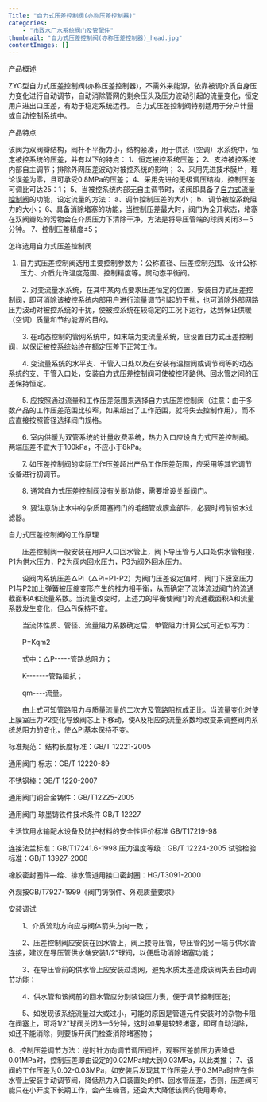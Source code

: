 ```yaml
---
Title: "自力式压差控制阀(亦称压差控制器)"
categories:
    - "市政水厂水系统阀门及管配件"
thumbnail: "自力式压差控制阀(亦称压差控制器)_head.jpg"
contentImages: []
---
```

产品概述

ZYC型自力式压差控制阀(亦称压差控制器)，不需外来能源，依靠被调介质自身压力变化进行自动调节，自动消除管网的剩余压头及压力波动引起的流量变化，恒定用户进出口压差，有助于稳定系统运行。
自力式压差控制阀特别适用于分户计量或自动控制系统中。

产品特点

该阀为双阀瓣结构，阀杆不平衡力小，结构紧凑，用于供热（空调）水系统中，恒定被控系统的压差，并有以下的特点：
1、恒定被控系统压差；
2、支持被控系统内部自主调节；排除外网压差波动对被控系统的影响；
3、采用先进技术膜片，理论误差为零，且可承受0.8MPa的压差；
4、采用先进的无级调压结构，控制压差可调比可达25：1；
5、当被控系统内部无自主调节时，该阀即具备了[自力式流量控制阀](http://www.chtjf.com/zilishitiaojiefa/zlslltjf.html)的功能，设定流量的方法：
 a、调节控制压差的大小；
 b、调节被控系统阻力的大小；
6、具备消除堵塞的功能，当控制压差最大时，阀门为全开状态，堵塞在双阀瓣处的污物会在介质压力下清除干净，方法是将导压管端的球阀关闭3－5分钟。
7、控制压差精度±5；

怎样选用自力式压差控制阀
1. 自力式压差控制阀选用主要控制参数为：公称直径、压差控制范围、设计公称压力、介质允许温度范围、控制精度等。属动态平衡阀。

　　2. 对变流量水系统，在其中某两点要求压差恒定的位置，安装自力式压差控制阀，即可消除该被控系统内部用户进行流量调节引起的干扰，也可消除外部网路压力波动对被控系统的干扰，使被控系统在较稳定的工况下运行，达到保证供暖（空调）质量和节约能源的目的。

　　3. 在动态控制的管网系统中，如末端为变流量系统，应设置自力式压差控制阀，以保证被控系统始终在额定压差下正常工作。

　　4. 变流量系统的水平支、干管入口处以及在安装有温控阀或调节阀等的动态系统的支、干管入口处，安装自力式压差控制阀可使被控环路供、回水管之间的压差保持恒定。

　　5. 应按照通过流量和工作压差范围来选择自力式压差控制阀（注意：由于多数产品的工作压差范围比较窄，如果超出了工作范围，就将失去控制作用），而不应直接按照管径选择阀门规格。

　　6. 室内供暖为双管系统的计量收费系统，热力入口应设自力式压差控制阀。两端压差不宜大于100kPa，不应小于8kPa。

　　7. 如压差控制阀的实际工作压差超出产品工作压差范围，应采用等其它调节设备进行初调节。

　　8. 通常自力式压差控制阀没有关断功能，需要增设关断阀门。

　　9. 要注意防止水中的杂质阻塞阀门的毛细管或膜盒部件，必要时阀前设水过滤器。

自力式压差控制阀的工作原理

　　压差控制阀一般安装在用户入口回水管上，阀下导压管与入口处供水管相接，P1为供水压力，P2为阀内回水压力，P3为阀外回水压力。

　　设阀内系统压差△Pi（△Pi=P1-P2）为阀门压差设定值时，阀门下膜室压力P1与P2加上弹簧被压缩变形产生的推力相平衡，从而确定了流体流过阀门的流通截面积A和流量系数。当流量改变时，上述力的平衡使阀门的流通截面积A和流量系数发生变化，但△Pi保持不变。

　　当流体性质、管径、流量阻力系数确定后，单管阻力计算公式可近似写为：

　　P=Kqm2

　　式中：△P-----管路总阻力；

　　K-------管路阻抗；

　　qm----流量。

　　由上式可知管路阻力与质量流量的二次方及管路阻抗成正比。当流量变化时使上膜室压力P2变化导致阀芯上下移动，使A及相应的流量系数均改变来调整阀内系统总阻力的变化，使△Pi基本保持不变。

标准规范：
 结构长度标准：GB/T 12221-2005

通用阀门 标志：GB/T 12220-89

不锈钢棒：GB/T 1220-2007

通用阀门铜合金铸件：GB/T12225-2005

通用阀门 球墨铸铁件技术条件 GB/T 12227

生活饮用水输配水设备及防护材料的安全性评价标准 GB/T17219-98

连接法兰标准：GB/T17241.6-1998
 压力温度等级：GB/T 12224-2005
 试验检验标准：GB/T 13927-2008

橡胶密封圈件—给、排水管道用接口密封圈：HG/T3091-2000

外观按GB/T7927-1999《阀门铸钢件、外观质量要求》

安装调试

　　1、介质流动方向应与阀体箭头方向一致；

　　2、压差控制阀应安装在回水管上，阀上接导压管，导压管的另一端与供水管连接，建议在导压管供水端安装1/2"球阀，以便启动消除堵塞功能；

　　3、在导压管前的供水管上应安装过滤网，避免水质太差造成该阀失去自动调节功能；

　　4、供水管和该阀前的回水管应分别装设压力表，便于调节控制压差;

　　5、如发现该系统流量过大或过小，可能的原因是管道元件安装时的杂物卡阻在阀塞上，可将1/2"球阀关闭3—5分钟，这时如果是较轻堵塞，即可自动消除，如还不能消除，则要拆开阀门检查消除堵塞物；

6、控制压差调节方法：逆时针方向调节调压阀杆，观察压差前压力表降低0.01MPa时，控制压差即由设定的0.02MPa增大到0.03MPa，以此类推；
 7、该阀的工作压差为0.02-0.03MPa，如安装后发现其工作压差大于0.3MPa时应在供水管上安装手动调节阀，降低热力入口装置处的供、回水管压差，否则，压差阀可能只在小开度下长期工作，会产生噪音，还会大大降低该阀的使用寿命。


